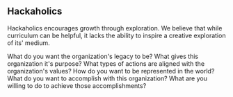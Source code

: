 ## Hackaholics

Hackaholics encourages growth through exploration. We believe that while curriculum can be helpful, it lacks the ability to inspire a creative exploration of its' medium. 


What do you want the organization's legacy to be?
What gives this organization it's purpose?
What types of actions are aligned with the organization's values?
How do you want to be represented in the world?
What do you want to accomplish with this organization?
What are you willing to do to achieve those accomplishments?
